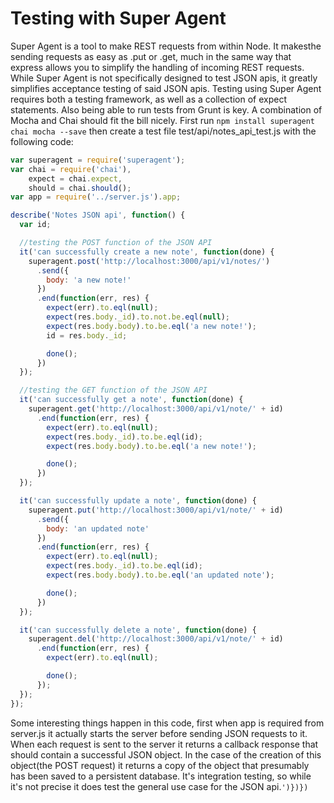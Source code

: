 Testing with Super Agent
===============================
Super Agent is a tool to make REST requests from within Node. It makesthe sending requests
as easy as .put or .get, much in the same way that express allows you to simplify the handling
of incoming REST requests. While Super Agent is not specifically designed to test JSON apis,
it greatly simplifies acceptance testing of said JSON apis. Testing using Super Agent requires
both a testing framework, as well as a collection of expect statements. Also being able to run
tests from Grunt is key. A combination of Mocha and Chai should fit the bill nicely. First run
`npm install superagent chai mocha --save` then create a test file test/api/notes_api_test.js with the
following code:
```javascript
var superagent = require('superagent');
var chai = require('chai'),
    expect = chai.expect,
    should = chai.should();
var app = require('../server.js').app;

describe('Notes JSON api', function() {
  var id;

  //testing the POST function of the JSON API
  it('can successfully create a new note', function(done) {
    superagent.post('http://localhost:3000/api/v1/notes/')
      .send({
        body: 'a new note!'
      })
      .end(function(err, res) {
        expect(err).to.eql(null);
        expect(res.body._id).to.not.be.eql(null);
        expect(res.body.body).to.be.eql('a new note!');
        id = res.body._id;

        done();
      })
  });

  //testing the GET function of the JSON API
  it('can successfully get a note', function(done) {
    superagent.get('http://localhost:3000/api/v1/note/' + id)
      .end(function(err, res) {
        expect(err).to.eql(null);
        expect(res.body._id).to.be.eql(id);
        expect(res.body.body).to.be.eql('a new note!');

        done();
      })
  });

  it('can successfully update a note', function(done) {
    superagent.put('http://localhost:3000/api/v1/note/' + id)
      .send({
        body: 'an updated note'
      })
      .end(function(err, res) {
        expect(err).to.eql(null);
        expect(res.body._id).to.be.eql(id);
        expect(res.body.body).to.be.eql('an updated note');

        done();
      })
  });

  it('can successfully delete a note', function(done) {
    superagent.del('http://localhost:3000/api/v1/note/' + id)
      .end(function(err, res) {
        expect(err).to.eql(null);

        done();
      });
  });
});
```
Some interesting things happen in this code, first when app is required from server.js it actually starts the server before sending JSON requests to it. When each request is sent to the server it returns a callback response that should contain a successful JSON object.  In the case of the creation of this object(the POST request) it returns a copy of the object that presumably has been saved to a persistent database. It's integration testing, so while it's not precise it does test the general use case for the JSON api.```')})})```
